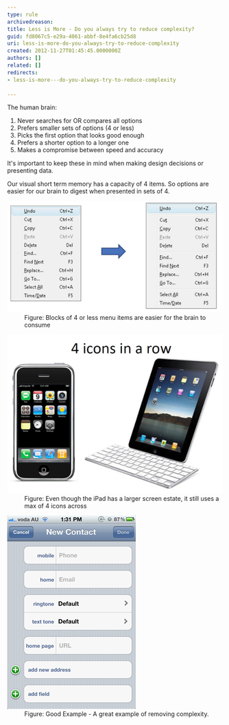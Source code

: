 ```yaml
---
type: rule
archivedreason: 
title: Less is More - Do you always try to reduce complexity?
guid: fd8067c5-e29a-4061-abbf-8e4fa6cb25d8
uri: less-is-more-do-you-always-try-to-reduce-complexity
created: 2012-11-27T01:45:45.0000000Z
authors: []
related: []
redirects:
- less-is-more---do-you-always-try-to-reduce-complexity

---
```


The human brain:

1. Never searches for OR compares all options
2. Prefers smaller sets of options (4 or less)
3. Picks the first option that looks good enough
4. Prefers a shorter option to a longer one
5. Makes a compromise between speed and accuracy


<!--endintro-->

It's important to keep these in mind when making design decisions or presenting data.

Our visual short term memory has a capacity of 4 items. So options are easier for our brain to digest when presented in sets of 4.
<dl class="Image"><dt><img src="../../assets/4VisualOptions1.jpg" alt="Adobe Illustrator"></dt>
<dd>Figure: Blocks of 4 or less menu items are easier for the brain to consume</dd></dl><dl class="goodImage"><dt><img src="../../assets/4VisualOptions2.jpg" alt="Adobe Illustrator"></dt>
<dd>Figure: Even though the iPad has a larger screen estate, it still uses a max of 4 icons across</dd></dl><dl class="goodImage"><dt><img src="../../assets/SimpleFormsResolution.png" alt="Good Interface Design Example"></dt>
<dd>Figure: Good Example - A great example of removing complexity.</dd></dl>
